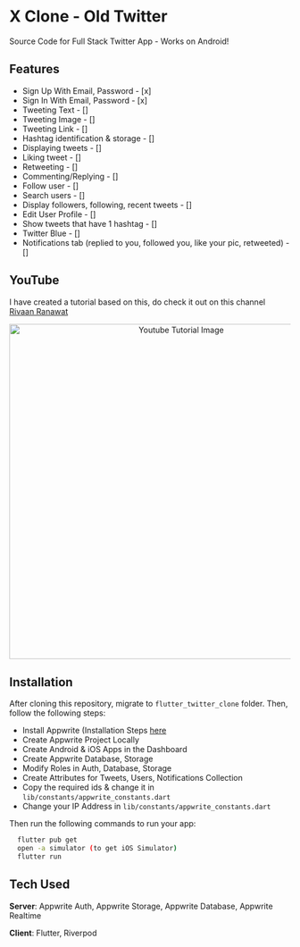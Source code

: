 # X Clone - Old Twitter

Source Code for Full Stack Twitter App - Works on Android!

## Features
- Sign Up With Email, Password - [x]
- Sign In With Email, Password - [x]
- Tweeting Text - []
- Tweeting Image - []
- Tweeting Link - []
- Hashtag identification & storage - []
- Displaying tweets - []
- Liking tweet - []
- Retweeting - []
- Commenting/Replying - []
- Follow user - []
- Search users - []
- Display followers, following, recent tweets - []
- Edit User Profile - []
- Show tweets that have 1 hashtag - []
- Twitter Blue - []
- Notifications tab (replied to you, followed you, like your pic, retweeted) - []

## YouTube
I have created a tutorial based on this, do check it out on this channel [Rivaan Ranawat](https://www.youtube.com/watch?v=XnxZLhtkFeg)

<p align="center">
  <img width="600" src="https://github.com/RivaanRanawat/flutter_twitter_clone/blob/master/flutter%20twitter%20clone%20appwriite%20riverpod%20thumbnail.png" alt="Youtube Tutorial Image">
</p>


## Installation
After cloning this repository, migrate to `flutter_twitter_clone` folder. Then, follow the following steps:
- Install Appwrite (Installation Steps [here](https://appwrite.io/docs/installation)
- Create Appwrite Project Locally
- Create Android & iOS Apps in the Dashboard
- Create Appwrite Database, Storage
- Modify Roles in Auth, Database, Storage
- Create Attributes for Tweets, Users, Notifications Collection
- Copy the required ids & change it in `lib/constants/appwrite_constants.dart`
- Change your IP Address in `lib/constants/appwrite_constants.dart`

Then run the following commands to run your app:
```bash
  flutter pub get
  open -a simulator (to get iOS Simulator)
  flutter run
```

## Tech Used
**Server**: Appwrite Auth, Appwrite Storage, Appwrite Database, Appwrite Realtime

**Client**: Flutter, Riverpod
